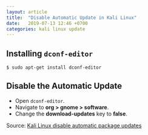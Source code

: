 ```yaml
---
layout: article
title:  "Disable Automatic Update in Kali Linux"
date:   2019-07-13 12:46 +0700
categories: kali linux update
---
```

## Installing `dconf-editor`

```
$ sudo apt-get install dconf-editor
```

## Disable the Automatic Update

- Open `dconf-editor`.
- Navigate to **org > gnome > software**.
- Change the **download-updates** key to **false**.

Source: [Kali Linux disable automatic package updates](https://unix.stackexchange.com/questions/240303/kali-linux-disable-automatic-package-updates/327497)
